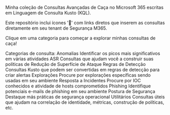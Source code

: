 Minha coleção de Consultas Avançadas de Caça no Microsoft 365 escritas em Linguagem de Consulta Kusto (KQL).

Este repositório inclui ícones '🔎' com links diretos que inserem as consultas diretamente em seu tenant de Segurança M365.

Clique em uma categoria para começar a explorar minhas consultas de caça!

Categorias de consulta:
Anomalias
Identificar os picos mais significativos em várias atividades
ASR
Consultas que ajudam você a construir suas políticas de Redução de Superfície de Ataque
Regras de Detecção
Consultas Kusto que podem ser convertidas em regras de detecção para criar alertas
Explorações
Procure por explorações específicas sendo usadas em seu ambiente
Resposta a Incidentes
Procure por IOC conhecidos e atividade de hosts comprometidos
Phishing
Identifique potenciais e-mails de phishing em seu ambiente
Postura de Segurança
Destaque más práticas de segurança operacional
Utilitários
Consultas úteis que ajudam na correlação de identidade, métricas, construção de políticas, etc.
